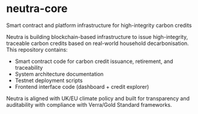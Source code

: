 # neutra-core

Smart contract and platform infrastructure for high-integrity carbon credits

Neutra is building blockchain-based infrastructure to issue high-integrity, traceable carbon credits based on real-world household decarbonisation. This repository contains:

- Smart contract code for carbon credit issuance, retirement, and traceability
- System architecture documentation
- Testnet deployment scripts
- Frontend interface code (dashboard + credit explorer)

Neutra is aligned with UK/EU climate policy and built for transparency and auditability with compliance with Verra/Gold Standard frameworks.
